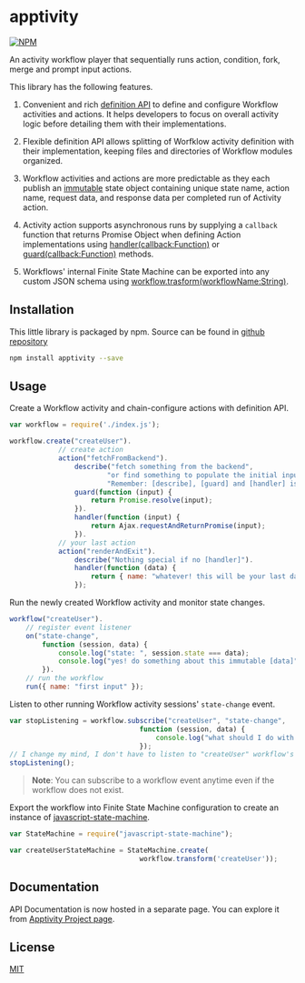 # apptivity

[![NPM](https://nodei.co/npm/apptivity.png)](https://nodei.co/npm/apptivity/)

An activity workflow player that sequentially runs action, condition, fork, merge and prompt input actions.

This library has the following features.

1. Convenient and rich [definition API](#usage_definition) to define and configure Workflow activities and actions. It helps developers to focus on overall activity logic before detailing them with their implementations.

2. Flexible definition API allows splitting of Worfklow activity definition with their implementation, keeping files and directories of Workflow modules organized.

3. Workflow activities and actions are more predictable as they each publish an [immutable](https://www.npmjs.com/package/immutable) state object containing unique state name, action name, request data, and response data per completed run of Activity action.

4. Activity action supports asynchronous runs by supplying a `callback` function that returns Promise Object when defining Action implementations using [handler(callback:Function)](#ActivityAPI_handler) or [guard(callback:Function)](#ActivityAPI_guard) methods.

5. Workflows' internal Finite State Machine can be exported into any custom JSON schema using [workflow.trasform(workflowName:String)](#transform).

## Installation

This little library is packaged by npm. Source can be found in [github repository](https://github.com/diko316/apptivity)

```sh
npm install apptivity --save
```

## Usage

<a name="usage_definition"></a>Create a Workflow activity and chain-configure actions with definition API.

```javascript
var workflow = require('./index.js');

workflow.create("createUser").
			// create action
			action("fetchFromBackend").
            	describe("fetch something from the backend",
                		"or find something to populate the initial input data",
                        "Remember: [describe], [guard] and [handler] is optional").
				guard(function (input) {
                	return Promise.resolve(input);
                }).
                handler(function (input) {
                	return Ajax.requestAndReturnPromise(input);
                }).
			// your last action
			action("renderAndExit").
            	describe("Nothing special if no [handler]").
                handler(function (data) {
                	return { name: "whatever! this will be your last data" };
                });

```
Run the newly created Workflow activity and monitor state changes.

```javascript
workflow("createUser").
	// register event listener
	on("state-change",
        function (session, data) {
        	console.log("state: ", session.state === data);
            console.log("yes! do something about this immutable [data]");
        }).
	// run the workflow
    run({ name: "first input" });
```

Listen to other running Workflow activity sessions' `state-change` event.

```javascript
var stopListening = workflow.subscribe("createUser", "state-change",
								function (session, data) {
                                	console.log("what should I do with this?");
                                });
// I change my mind, I don't have to listen to "createUser" workflow's  "state-change" events
stopListening();
```
> **Note**: You can subscribe to a workflow event anytime even if the workflow does not exist.


Export the workflow into Finite State Machine configuration to create an instance of [javascript-state-machine](https://www.npmjs.com/package/javascript-state-machine).

```javascript
var StateMachine = require("javascript-state-machine");

var createUserStateMachine = StateMachine.create(
								workflow.transform('createUser'));

```


## Documentation

API Documentation is now hosted in a separate page. You can explore it from [Apptivity Project page](https://diko316.github.io/apptivity/#api).



## License

[MIT](https://opensource.org/licenses/MIT)

